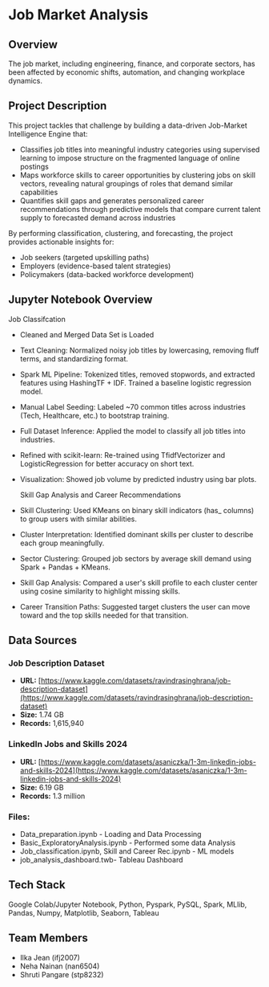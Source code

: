 # Job Market Analysis

## Overview
The job market, including engineering, finance, and corporate sectors, has been affected by economic shifts, automation, and changing workplace dynamics.

## Project Description
This project tackles that challenge by building a data-driven Job-Market Intelligence Engine that:
- Classifies job titles into meaningful industry categories using supervised learning to impose structure on the fragmented language of online postings
- Maps workforce skills to career opportunities by clustering jobs on skill vectors, revealing natural groupings of roles that demand similar capabilities
- Quantifies skill gaps and generates personalized career recommendations through predictive models that compare current talent supply to forecasted demand across industries

By performing classification, clustering, and forecasting, the project provides actionable insights for:
- Job seekers (targeted upskilling paths)
- Employers (evidence-based talent strategies)
- Policymakers (data-backed workforce development)

## Jupyter Notebook Overview
  Job Classifcation
- Cleaned and Merged Data Set is Loaded
- Text Cleaning: Normalized noisy job titles by lowercasing, removing fluff terms, and standardizing format.
- Spark ML Pipeline: Tokenized titles, removed stopwords, and extracted features using HashingTF + IDF. Trained a baseline logistic regression model.
- Manual Label Seeding: Labeled ~70 common titles across industries (Tech, Healthcare, etc.) to bootstrap training.
- Full Dataset Inference: Applied the model to classify all job titles into industries.
- Refined with scikit-learn: Re-trained using TfidfVectorizer and LogisticRegression for better accuracy on short text.
- Visualization: Showed job volume by predicted industry using bar plots.



  Skill Gap Analysis and Career Recommendations
- Skill Clustering: Used KMeans on binary skill indicators (has_ columns) to group users with similar abilities.
- Cluster Interpretation: Identified dominant skills per cluster to describe each group meaningfully.
- Sector Clustering: Grouped job sectors by average skill demand using Spark + Pandas + KMeans.
- Skill Gap Analysis: Compared a user's skill profile to each cluster center using cosine similarity to highlight missing skills.
- Career Transition Paths: Suggested target clusters the user can move toward and the top skills needed for that transition.

## Data Sources

### Job Description Dataset
- **URL:** [https://www.kaggle.com/datasets/ravindrasinghrana/job-description-dataset](https://www.kaggle.com/datasets/ravindrasinghrana/job-description-dataset)
- **Size:** 1.74 GB
- **Records:** 1,615,940

### LinkedIn Jobs and Skills 2024
- **URL:** [https://www.kaggle.com/datasets/asaniczka/1-3m-linkedin-jobs-and-skills-2024](https://www.kaggle.com/datasets/asaniczka/1-3m-linkedin-jobs-and-skills-2024)
- **Size:** 6.19 GB
- **Records:** 1.3 million

### Files:
- Data_preparation.ipynb - Loading and Data Processing
- Basic_ExploratoryAnalysis.ipynb - Performed some data Analysis
- Job_classification.ipynb, Skill and Career Rec.ipynb - ML models
- job_analysis_dashboard.twb- Tableau Dashboard


## Tech Stack
Google Colab/Jupyter Notebook, Python, Pyspark, PySQL, Spark, MLlib, Pandas, Numpy, Matplotlib, Seaborn, Tableau

## Team Members
- Ilka Jean (ifj2007)
- Neha Nainan (nan6504)
- Shruti Pangare (stp8232)
